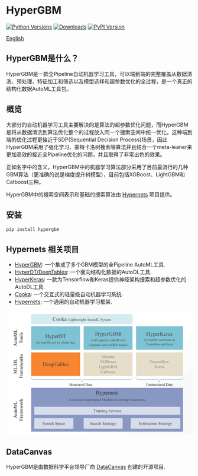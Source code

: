 # HyperGBM
[![Python Versions](https://img.shields.io/pypi/pyversions/hypergbm.svg)](https://pypi.org/project/hypergbm)
[![Downloads](https://pepy.tech/badge/hypergbm)](https://pepy.tech/project/hypergbm)
[![PyPI Version](https://img.shields.io/pypi/v/hypergbm.svg)](https://pypi.org/project/hypergbm)

[English](README.md)

## HyperGBM是什么？
HyperGBM是一款全Pipeline自动机器学习工具，可以端到端的完整覆盖从数据清洗、预处理、特征加工和筛选以及模型选择和超参数优化的全过程，是一个真正的结构化数据AutoML工具包。

## 概览 
大部分的自动机器学习工具主要解决的是算法的超参数优化问题，而HyperGBM是将从数据清洗到算法优化整个的过程放入同一个搜索空间中统一优化。这种端到端的优化过程更接近于SDP(Sequential Decision Process)场景，因此HyperGBM采用了强化学习、蒙特卡洛树搜索等算法并且结合一个meta-leaner来更加高效的接近全Pipeline优化的问题，并且取得了非常出色的效果。

正如名字中的含义，HyperGBM中的机器学习算法部分采用了目前最流行的几种GBM算法（更准确的说是梯度提升树模型），目前包括XGBoost、LightGBM和Catboost三种。

HyperGBM中的搜索空间表示和基础的搜索算法由 [Hypernets](https://github.com/DataCanvasIO/Hypernets) 项目提供。

## 安装
```shell script
pip install hypergbm
```

## Hypernets 相关项目

* [HyperGBM](https://github.com/DataCanvasIO/HyperGBM): 一个集成了多个GBM模型的全Pipeline AutoML工具.
* [HyperDT/DeepTables](https://github.com/DataCanvasIO/DeepTables): 一个面向结构化数据的AutoDL工具.
* [HyperKeras](https://github.com/DataCanvasIO/HyperKeras): 一款为Tensorflow和Keras提供神经架构搜索和超参数优化的AutoDL工具.
* [Cooka](https://github.com/DataCanvasIO/Cooka): 一个交互式的轻量级自动机器学习系统.
* [Hypernets](https://github.com/DataCanvasIO/Hypernets): 一个通用的自动机器学习框架.

![DataCanvas AutoML Toolkit](docs/source/images/datacanvas_automl_toolkit.png)


## DataCanvas
HyperGBM是由数据科学平台领导厂商 [DataCanvas](https://www.datacanvas.com/) 创建的开源项目.